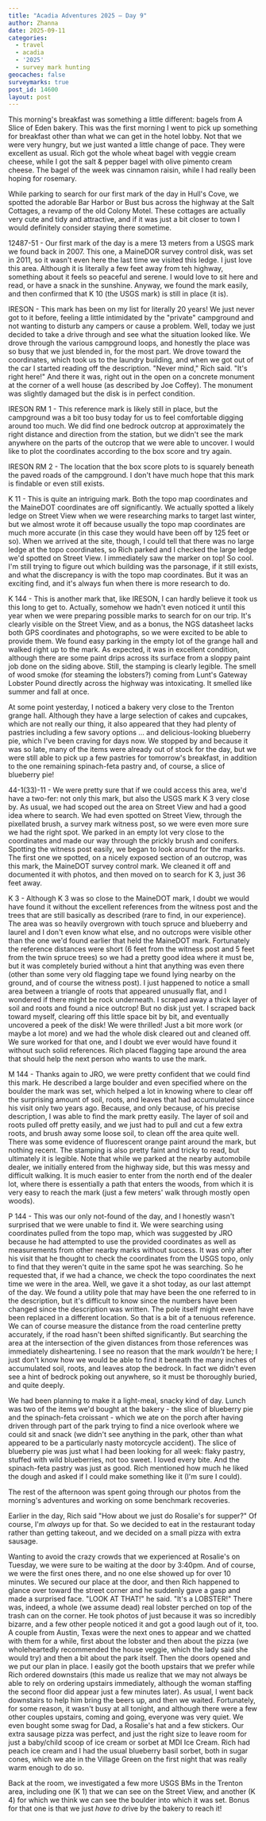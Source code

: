 ```yaml
---
title: "Acadia Adventures 2025 – Day 9"
author: Zhanna
date: 2025-09-11
categories: 
  - travel
  - acadia
  - '2025'
  - survey mark hunting
geocaches: false
surveymarks: true
post_id: 14600
layout: post
---
```


This morning's breakfast was something a little different: bagels from A  Slice of Eden bakery. This was the first morning I went to pick up something for breakfast other than what we can get in the hotel lobby. Not that we were very hungry, but we just wanted a little change of pace. They were excellent as usual. Rich got the whole wheat bagel with veggie cream cheese, while I got the salt & pepper bagel with olive pimento cream cheese. The bagel of the week was cinnamon raisin, while I had really been hoping for rosemary.

While parking to search for our first mark of the day in Hull's Cove, we spotted the adorable Bar Harbor or Bust bus across the highway at the Salt Cottages, a revamp of the old Colony Motel. These cottages are actually very cute and tidy and attractive, and if it was just a bit closer to town I would definitely consider staying there sometime.

12487-51 - Our first mark of the day is a mere 13 meters from a USGS mark we found back in 2007. This one, a MaineDOR survey control disk, was set in 2011, so it wasn't even here the last time we visited this ledge. I just love this area. Although it is literally a few feet away from teh highway, something about it feels so peaceful and serene. I would love to sit here and read, or have a snack in the sunshine. Anyway, we found the mark easily, and then confirmed that K 10 (the USGS mark) is still in place (it is). 

IRESON - This mark has been on my list for literally 20 years! We just never got to it before, feeling a little intimidated by the "private" campground and not wanting to disturb any campers or cause a problem. Well, today we just decided to take a drive through and see what the situation looked like. We drove through the various campground loops, and honestly the place was so busy that we just blended in, for the most part. We drove toward the coordinates, which took us to the laundry building, and when we got out of the car I started reading off the description. "Never mind," Rich said. "It's right here!" And there it was, right out in the open on a concrete monument at the corner of a well house (as described by Joe Coffey). The monument was slightly damaged but the disk is in perfect condition.

IRESON RM 1 - This reference mark is likely still in place, but the campground was a bit too busy today for us to feel comfortable digging around too much. We did find one bedrock outcrop at approximately the right distance and direction from the station, but we didn't see the mark anywhere on the parts of the outcrop that we were able to uncover. I would like to plot the coordinates according to the box score and try again.

IRESON RM 2 - The location that the box score plots to is squarely beneath the paved roads of the campground. I don't have much hope that this mark is findable or even still exists.

K 11 - This is quite an intriguing mark. Both the topo map coordinates and the MaineDOT coordinates are off significantly. We actually spotted a likely ledge on Street View when we were researching marks to target last winter, but we almost wrote it off because usually the topo map coordinates are much more accurate (in this case they would have been off by 125 feet or so). When we arrived at the site, though, I could tell that there was no large ledge at the topo coordinates, so Rich parked and I checked the large ledge we'd spotted on Street View. I immediately saw the marker on top! So cool. I'm still trying to figure out which building was the parsonage, if it still exists, and what the discrepancy is with the topo map coordinates. But it was an exciting find, and it's always fun when there is more research to do. 

K 144 - This is another mark that, like IRESON, I can hardly believe it took us this long to get to. Actually, somehow we hadn't even noticed it until this year when we were preparing possible marks to search for on our trip. It's clearly visible on the Street View, and as a bonus, the NGS datasheet lacks both GPS coordinates and photographs, so we were excited to be able to provide them. We found easy parking in the empty lot of the grange hall and walked right up to the mark. As expected, it was in excellent condition, although there are some paint drips across its surface from a sloppy paint job done on the siding above. Still, the stamping is clearly legible. The smell of wood smoke (for steaming the lobsters?) coming from Lunt's Gateway Lobster Pound directly across the highway was intoxicating. It smelled like summer and fall at once.

At some point yesterday, I noticed a bakery very close to the Trenton grange hall. Although they have a large selection of cakes and cupcakes, which are not really our thing, it also appeared that they had plenty of pastries including a few savory options ... and delicious-looking blueberry pie, which I've been craving for days now. We stopped by and because it was so late, many of the items were already out of stock for the day, but we were still able to pick up a few pastries for tomorrow's breakfast, in addition to the one remaining spinach-feta pastry and, of course, a slice of blueberry pie!

44-1(33)-11 - We were pretty sure that if we could access this area, we'd have a two-fer: not only this mark, but also the USGS mark K 3 very close by. As usual, we had scoped out the area on Street View and had a good idea where to search. We had even spotted on Street View, through the pixellated brush, a survey mark witness post, so we were even more sure we had the right spot. We parked in an empty lot very close to the coordinates and made our way through the prickly brush and conifers. Spotting the witness post easily, we began to look around for the marks. The first one we spotted, on a nicely exposed section of an outcrop, was this mark, the MaineDOT survey control mark. We cleaned it off and documented it with photos, and then moved on to search for K 3, just 36 feet away.

K 3 - Although K 3 was so close to the MaineDOT mark, I doubt we would have found it without the excellent references from the witness post and the trees that are still basically as described (rare to find, in our experience). The area was so heavily overgrown with touch spruce and blueberry and laurel and I don't even know what else, and no outcrops were visible other than the one we'd found earlier that held the MaineDOT mark. Fortunately the reference distances were short (6 feet from the witness post and 5 feet from the twin spruce trees) so we had a pretty good idea where it must be, but it was completely buried without a hint that anything was even there (other than some very old flagging tape we found lying nearby on the ground, and of course the witness post). I just happened to notice a small area between a triangle of roots that appeared unusually flat, and I wondered if there might be rock underneath. I scraped away a thick layer of soil and roots and found a nice outcrop! But no disk just yet. I scraped back toward myself, clearing off this little space bit by bit, and eventually uncovered a peek of the disk! We were thrilled! Just a bit more work (or maybe a lot more) and we had the whole disk cleared out and cleaned off. We sure worked for that one, and I doubt we ever would have found it without such solid references. Rich placed flagging tape around the area that should help the next person who wants to use the mark.

M 144 - Thanks again to JRO, we were pretty confident that we could find this mark. He described a large boulder and even specified where on the boulder the mark was set, which helped a lot in knowing where to clear off the surprising amount of soil, roots, and leaves that had accumulated since his visit only two years ago. Because, and only because, of his precise description, I was able to find the mark pretty easily. The layer of soil and roots pulled off pretty easily, and we just had to pull and cut a few extra roots, and brush away some loose soil, to clean off the area quite well. There was some evidence of fluorescent orange paint around the mark, but nothing recent. The stamping is also pretty faint and tricky to read, but ultimately it is legible. Note that while we parked at the nearby automobile dealer, we initially entered from the highway side, but this was messy and difficult walking. It is much easier to enter from the north end of the dealer lot, where there is essentially a path that enters the woods, from which it is very easy to reach the mark (just a few meters' walk through mostly open woods).

P 144 - This was our only not-found of the day, and I honestly wasn't surprised that we were unable to find it. We were searching using coordinates pulled from the topo map, which was suggested by JRO because he had attempted to use the provided coordinates as well as measurements from other nearby marks without success. It was only after his visit that he thought to check the coordinates from the USGS topo, only to find that they weren't quite in the same spot he was searching. So he requested that, if we had a chance, we check the topo coordinates the next time we were in the area. Well, we gave it a shot today, as our last attempt of the day. We found a utility pole that may have been the one referred to in the description, but it's difficult to know since the numbers have been changed since the description was written. The pole itself might even have been replaced in a different location. So that is a bit of a tenuous reference. We can of course measure the distance from the road centerline pretty accurately, if the road hasn't been shifted significantly. But searching the area at the intersection of the given distances from those references was immediately disheartening. I see no reason that the mark *wouldn't* be here; I just don't know how we would be able to find it beneath the many inches of accumulated soil, roots, and leaves atop the bedrock. In fact we didn't even see a hint of bedrock poking out anywhere, so it must be thoroughly buried, and quite deeply. 

We had been planning to make it a light-meal, snacky kind of day. Lunch was two of the items we'd bought at the bakery - the slice of blueberry pie and the spinach-feta croissant - which we ate on the porch after having driven through part of the park trying to find a nice overlook where we could sit and snack (we didn't see anything in the park, other than what appeared to be a particularly nasty motorcycle accident). The slice of blueberry pie was just what I had been looking for all week: flaky pastry, stuffed with wild blueberries, not too sweet. I loved every bite. And the spinach-feta pastry was just as good. Rich mentioned how much he liked the dough and asked if I could make something like it (I'm sure I could). 

The rest of the afternoon was spent going through our photos from the morning's adventures and working on some benchmark recoveries.

Earlier in the day, Rich said "How about we just do Rosalie's for supper?" Of course, I'm *always* up for that. So we decided to eat in the restaurant today rather than getting takeout, and we decided on a small pizza with extra sausage. 

Wanting to avoid the crazy crowds that we experienced at Rosalie's on Tuesday, we were sure to be waiting at the door by 3:40pm. And of course, we were the first ones there, and no one else showed up for over 10 minutes. We secured our place at the door, and then Rich happened to glance over toward the street corner and he suddenly gave a gasp and made a surprised face. "LOOK AT THAT!" he said. "It's a LOBSTER!" There was, indeed, a whole (we assume dead) real lobster perched on top of the trash can on the corner. He took photos of just because it was so incredibly bizarre, and a few other people noticed it and got a good laugh out of it, too. A couple from Austin, Texas were the next ones to appear and we chatted with them for a while, first about the lobster and then about the pizza (we wholeheartedly recommended the house veggie, which the lady said she would try) and then a bit about the park itself. Then the doors opened and we put our plan in place. I easily got the booth upstairs that we prefer while Rich ordered downstairs (this made us realize that we may not always be able to rely on ordering upstairs immediately, although the woman staffing the second floor did appear just a few minutes later). As usual, I went back downstairs to help him bring the beers up, and then we waited. Fortunately, for some reason, it wasn't busy at all tonight, and although there were a few other couples upstairs, coming and going, everyone was very quiet. We even bought some swag for Dad, a Rosalie's hat and a few stickers. Our extra sausage pizza was perfect, and just the right size to leave room for just a baby/child scoop of ice cream or sorbet at MDI Ice Cream. Rich had peach ice cream and I had the usual blueberry basil sorbet, both in sugar cones, which we ate in the Village Green on the first night that was really warm enough to do so.

Back at the room, we investigated a few more USGS BMs in the Trenton area, including one (K 1) that we can see on the Street View, and another (K 4) for which we think we can see the boulder into which it was set. Bonus for that one is that we just _have to_ drive by the bakery to reach it!